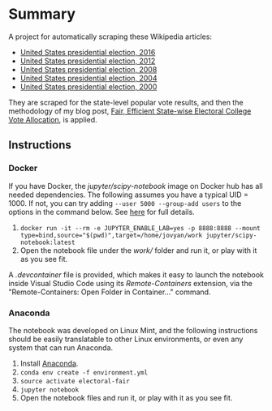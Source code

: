 # Summary

A project for automatically scraping these Wikipedia articles:

* [United States presidential election, 2016](https://en.wikipedia.org/wiki/United_States_presidential_election,_2016)
* [United States presidential election, 2012](https://en.wikipedia.org/wiki/United_States_presidential_election,_2012)
* [United States presidential election, 2008](https://en.wikipedia.org/wiki/United_States_presidential_election,_2008)
* [United States presidential election, 2004](https://en.wikipedia.org/wiki/United_States_presidential_election,_2004)
* [United States presidential election, 2000](https://en.wikipedia.org/wiki/United_States_presidential_election,_2000)

They are scraped for the state-level popular vote results, and then the methodology of my blog post,
[Fair, Efficient State-wise Electoral College Vote Allocation](https://dalevisser.wordpress.com/2016/12/08/fair-efficient-state-wise-electoral-college-vote-allocation/), is applied.

## Instructions

### Docker

If you have Docker, the *jupyter/scipy-notebook* image on Docker hub has all needed
dependencies. The following assumes you have a typical UID = 1000. If not, you can
try adding `--user 5000 --group-add users` to the options in the command below. See
[here](https://jupyter-docker-stacks.readthedocs.io/en/latest/using/common.html) for
full details.

1. `docker run -it --rm -e JUPYTER_ENABLE_LAB=yes -p 8888:8888 --mount type=bind,source="$(pwd)",target=/home/jovyan/work jupyter/scipy-notebook:latest`
2. Open the notebook file under the *work/* folder and run it, or play with it as you
   see fit.

A *.devcontainer* file is provided, which makes it easy to launch the notebook inside
Visual Studio Code using its *Remote-Containers* extension, via the
"Remote-Containers: Open Folder in Container..." command.

### Anaconda

The notebook was developed on Linux Mint, and the following instructions
should be easily translatable to other Linux environments, or even any system
that can run Anaconda.

1. Install [Anaconda](https://www.continuum.io/why-anaconda).
2. `conda env create -f environment.yml`
3. `source activate electoral-fair`
4. `jupyter notebook`
5. Open the notebook files and run it, or play with it as you see fit.

